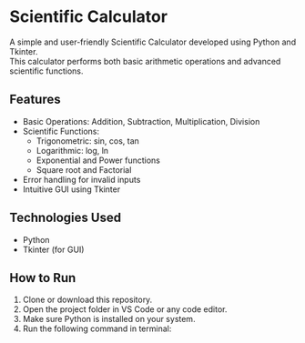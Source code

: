 # Scientific Calculator

A simple and user-friendly Scientific Calculator developed using Python and Tkinter.  
This calculator performs both basic arithmetic operations and advanced scientific functions.

## Features

- Basic Operations: Addition, Subtraction, Multiplication, Division
- Scientific Functions:
  - Trigonometric: sin, cos, tan
  - Logarithmic: log, ln
  - Exponential and Power functions
  - Square root and Factorial
- Error handling for invalid inputs
- Intuitive GUI using Tkinter

## Technologies Used

- Python
- Tkinter (for GUI)

## How to Run

1. Clone or download this repository.
2. Open the project folder in VS Code or any code editor.
3. Make sure Python is installed on your system.
4. Run the following command in terminal:
   ```bash
  
